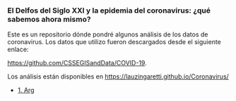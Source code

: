 ### El Delfos del Siglo XXI y la epidemia del coronavirus: ¿qué sabemos ahora mismo?
Este es un repositorio dónde pondré algunos análisis de los datos de coronavirus. 
Los datos que utilizo fueron descargados desde el siguiente enlace: 

https://github.com/CSSEGISandData/COVID-19. 

Los análisis están disponibles en https://lauzingaretti.github.io/Coronavirus/ 

- [1. Arg](https://github.com/lauzingaretti/Coronavirus/blob/master/inst/md/Arg.md)

